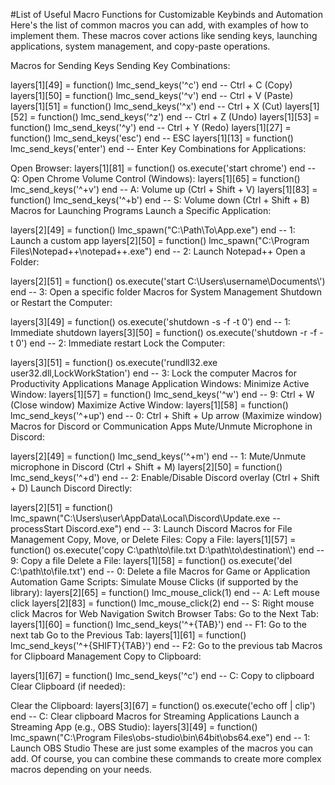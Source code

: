 #List of Useful Macro Functions for Customizable Keybinds and Automation
Here's the list of common macros you can add, with examples of how to implement them. These macros cover actions like sending keys, launching applications, system management, and copy-paste operations.

Macros for Sending Keys
Sending Key Combinations:

layers[1][49] = function() lmc_send_keys('^c') end  -- Ctrl + C (Copy)
layers[1][50] = function() lmc_send_keys('^v') end  -- Ctrl + V (Paste)
layers[1][51] = function() lmc_send_keys('^x') end  -- Ctrl + X (Cut)
layers[1][52] = function() lmc_send_keys('^z') end  -- Ctrl + Z (Undo)
layers[1][53] = function() lmc_send_keys('^y') end  -- Ctrl + Y (Redo)
layers[1][27] = function() lmc_send_keys('esc') end  -- ESC
layers[1][13] = function() lmc_send_keys('enter') end  -- Enter
Key Combinations for Applications:

Open Browser:
layers[1][81] = function() os.execute('start chrome') end  -- Q: Open Chrome
Volume Control (Windows):
layers[1][65] = function() lmc_send_keys('^+v') end  -- A: Volume up (Ctrl + Shift + V)
layers[1][83] = function() lmc_send_keys('^+b') end  -- S: Volume down (Ctrl + Shift + B)
Macros for Launching Programs
Launch a Specific Application:

layers[2][49] = function() lmc_spawn("C:\\Path\\To\\App.exe") end  -- 1: Launch a custom app
layers[2][50] = function() lmc_spawn("C:\\Program Files\\Notepad++\\notepad++.exe") end  -- 2: Launch Notepad++
Open a Folder:

layers[2][51] = function() os.execute('start C:\\Users\\username\\Documents\\') end  -- 3: Open a specific folder
Macros for System Management
Shutdown or Restart the Computer:

layers[3][49] = function() os.execute('shutdown -s -f -t 0') end  -- 1: Immediate shutdown
layers[3][50] = function() os.execute('shutdown -r -f -t 0') end  -- 2: Immediate restart
Lock the Computer:

layers[3][51] = function() os.execute('rundll32.exe user32.dll,LockWorkStation') end  -- 3: Lock the computer
Macros for Productivity Applications
Manage Application Windows:
Minimize Active Window:
layers[1][57] = function() lmc_send_keys('^w') end  -- 9: Ctrl + W (Close window)
Maximize Active Window:
layers[1][58] = function() lmc_send_keys('^+up') end  -- 0: Ctrl + Shift + Up arrow (Maximize window)
Macros for Discord or Communication Apps
Mute/Unmute Microphone in Discord:

layers[2][49] = function() lmc_send_keys('^+m') end  -- 1: Mute/Unmute microphone in Discord (Ctrl + Shift + M)
layers[2][50] = function() lmc_send_keys('^+d') end  -- 2: Enable/Disable Discord overlay (Ctrl + Shift + D)
Launch Discord Directly:

layers[2][51] = function() lmc_spawn("C:\\Users\\user\\AppData\\Local\\Discord\\Update.exe --processStart Discord.exe") end  -- 3: Launch Discord
Macros for File Management
Copy, Move, or Delete Files:
Copy a File:
layers[1][57] = function() os.execute('copy C:\\path\\to\\file.txt D:\\path\\to\\destination\\') end  -- 9: Copy a file
Delete a File:
layers[1][58] = function() os.execute('del C:\\path\\to\\file.txt') end  -- 0: Delete a file
Macros for Game or Application Automation
Game Scripts:
Simulate Mouse Clicks (if supported by the library):
layers[2][65] = function() lmc_mouse_click(1) end  -- A: Left mouse click
layers[2][83] = function() lmc_mouse_click(2) end  -- S: Right mouse click
Macros for Web Navigation
Switch Browser Tabs:
Go to the Next Tab:
layers[1][60] = function() lmc_send_keys('^+{TAB}') end  -- F1: Go to the next tab
Go to the Previous Tab:
layers[1][61] = function() lmc_send_keys('^+{SHIFT}{TAB}') end  -- F2: Go to the previous tab
Macros for Clipboard Management
Copy to Clipboard:

layers[1][67] = function() lmc_send_keys('^c') end  -- C: Copy to clipboard
Clear Clipboard (if needed):

Clear the Clipboard:
layers[3][67] = function() os.execute('echo off | clip') end  -- C: Clear clipboard
Macros for Streaming Applications
Launch a Streaming App (e.g., OBS Studio):
layers[3][49] = function() lmc_spawn("C:\\Program Files\\obs-studio\\bin\\64bit\\obs64.exe") end  -- 1: Launch OBS Studio
These are just some examples of the macros you can add. Of course, you can combine these commands to create more complex macros depending on your needs.
